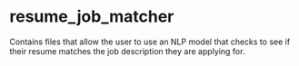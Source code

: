 # resume_job_matcher
Contains files that allow the user to use an NLP model that checks to see if their resume matches the job description they are applying for.
